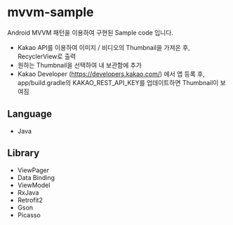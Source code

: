 # mvvm-sample

Android MVVM 패턴을 이용하여 구현된 Sample code 입니다.

- Kakao API를 이용하여 이미지 / 비디오의 Thumbnail을 가져온 후, RecyclerView로 출력
- 원하는 Thumbnail을 선택하여 내 보관함에 추가
- Kakao Developer (https://developers.kakao.com/) 에서 앱 등록 후, app/build.gradle의 KAKAO_REST_API_KEY를 업데이트하면 Thumbnail이 보여짐

## Language
- Java

## Library
- ViewPager
- Data Binding
- ViewModel
- RxJava
- Retrofit2
- Gson
- Picasso
